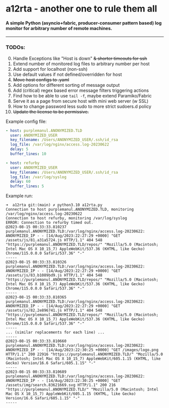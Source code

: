 # a12rta - another one to rule them all
#### A simple Python (asyncio+fabric, producer-consumer pattern based) log monitor for arbitrary number of remote machines.
----

### TODOs:
0. Handle Exceptions like "Host is down" ~~& shorter timeouts for ssh~~
1. Extend number of monitored log files to arbitrary number per host
2. Add support for localhost (non-ssh)
3. Use default values if not defined/overridden for host
4. ~~Move host configs to .yaml~~
5. Add options for different sorting of message output
6. Add (critical) regex based error message filters triggering actions
7. Find how to be able to use `tail -f`, maybe extend Paramiko/Fabric
8. Serve it as a page from secure host with mini web server (w SSL)
9. How to change password less sudo to more strict sudoers.d policy
10. ~~Update the license to be permissive.~~


Example config file:

```yaml
- host: purplemanul.ANONYMIZED.TLD
  user: ANONYMIZED_USER
  key_filename: /Users/ANONYMIZED_USER/.ssh/id_rsa
  log_file: /var/log/nginx/access.log-20230622
  delay: 5
  buffer_lines: 10

- host: refurby
  user: ANONYMIZED_USER
  key_filename: /Users/ANONYMIZED_USER/.ssh/id_rsa
  log_file: /var/log/syslog
  delay: 60
  buffer_lines: 5
```

Example run:

```shell 
➜  a12rta git:(main) ✗ python3.10 a12rta.py                                     
Connection to host purplemanul.ANONYMIZED.TLD, monitoring /var/log/nginx/access.log-20230622
Connection to host refurby, monitoring /var/log/syslog
ERROR: Connection to refurby timed out.
@2023-08-15 00:33:33.810237 purplemanul.ANONYMIZED.TLD:/var/log/nginx/access.log-20230622:
ANONYMIZED_IP - - [14/Aug/2023:22:27:29 +0000] "GET /assets/js/81.a31a5724.js HTTP/1.1" 404 548 "https://purplemanul.ANONYMIZED.TLD/repos/" "Mozilla/5.0 (Macintosh; Intel Mac OS X 10_15_7) AppleWebKit/537.36 (KHTML, like Gecko) Chrome/115.0.0.0 Safari/537.36" "-"
-----
@2023-08-15 00:33:33.810326 purplemanul.ANONYMIZED.TLD:/var/log/nginx/access.log-20230622:
ANONYMIZED_IP - - [14/Aug/2023:22:27:29 +0000] "GET /assets/js/83.b1089bd9.js HTTP/1.1" 404 548 "https://purplemanul.ANONYMIZED.TLD/repos/" "Mozilla/5.0 (Macintosh; Intel Mac OS X 10_15_7) AppleWebKit/537.36 (KHTML, like Gecko) Chrome/115.0.0.0 Safari/537.36" "-"
-----
@2023-08-15 00:33:33.810365 purplemanul.ANONYMIZED.TLD:/var/log/nginx/access.log-20230622:
ANONYMIZED_IP - - [14/Aug/2023:22:27:29 +0000] "GET /assets/js/82.2e896741.js HTTP/1.1" 404 548 "https://purplemanul.ANONYMIZED.TLD/repos/" "Mozilla/5.0 (Macintosh; Intel Mac OS X 10_15_7) AppleWebKit/537.36 (KHTML, like Gecko) Chrome/115.0.0.0 Safari/537.36" "-"
-----
... (similar replacements for each line) ...
-----
@2023-08-15 00:33:33.810660 purplemanul.ANONYMIZED.TLD:/var/log/nginx/access.log-20230622:
ANONYMIZED_IP - - [14/Aug/2023:22:30:25 +0000] "GET /images/logo.png HTTP/1.1" 200 22916 "https://purplemanul.ANONYMIZED.TLD/" "Mozilla/5.0 (Macintosh; Intel Mac OS X 10_15_7) AppleWebKit/605.1.15 (KHTML, like Gecko) Version/16.6 Safari/605.1.15" "-"
-----
@2023-08-15 00:33:33.810689 purplemanul.ANONYMIZED.TLD:/var/log/nginx/access.log-20230622:
ANONYMIZED_IP - - [14/Aug/2023:22:30:25 +0000] "GET /assets/img/search.83621669.svg HTTP/1.1" 200 216 "https://purplemanul.ANONYMIZED.TLD/" "Mozilla/5.0 (Macintosh; Intel Mac OS X 10_15_7) AppleWebKit/605.1.15 (KHTML, like Gecko) Version/16.6 Safari/605.1.15" "-"
-----
```



